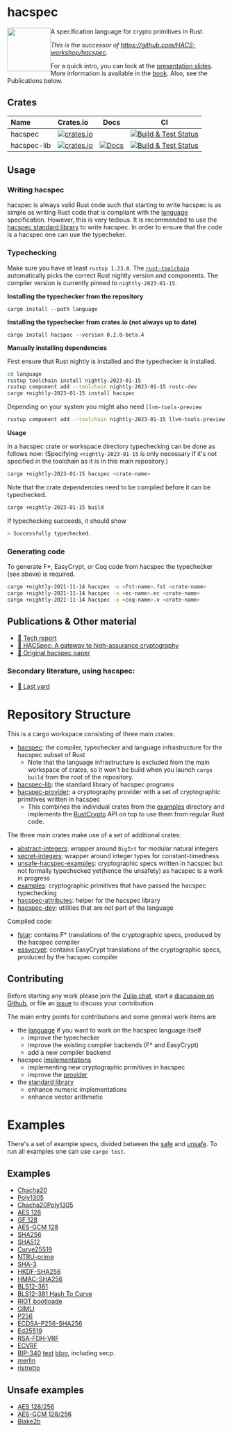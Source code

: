 # hacspec

<img src="https://raw.githubusercontent.com/hacspec/hacspec/master/img/mascot.png" width=100 style="float: left;"> A specification language for crypto primitives in Rust.

_This is the successor of https://github.com/HACS-workshop/hacspec._

For a quick intro, you can look at the [presentation slides](https://github.com/hacspec/hacspec/blob/master/presentation_slides.pdf). 
More information is available in the [book](https://hacspec.github.io/book/index.html).
Also, see the Publications below.

## Crates

| Name             | Crates.io                                                                 |                                                                 Docs                                                                  |                        CI                         |
| :--------------- | :------------------------------------------------------------------------ | :-----------------------------------------------------------------------------------------------------------------------------------: | :-----------------------------------------------: |
| hacspec          | [![crates.io][crate-hacspec]](https://crates.io/crates/hacspec)           |                                           | [![Build & Test Status][build-image]][build-link] |
| hacspec-lib      | [![crates.io][crate-lib]](https://crates.io/crates/hacspec-lib)           |   [![Docs](https://img.shields.io/badge/docs-master-blue.svg?logo=rust)](https://hacspec.github.io/hacspec/hacspec_lib/index.html)    | [![Build & Test Status][build-image]][build-link] |

## Usage

### Writing hacspec

hacspec is always valid Rust code such that starting to write hacspec is as simple as writing Rust code that is compliant with the [language](Language.md) specification.
However, this is very tedious.
It is recommended to use the [hacspec standard library](https://crates.io/crates/hacspec-lib) to write hacspec.
In order to ensure that the code is a hacspec one can use the typecheker.

### Typechecking

Make sure you have at least `rustup 1.23.0`.
The [`rust-toolchain`](./language/rust-toolchain) automatically picks the correct Rust nightly version and components.
The compiler version is currently pinned to `nightly-2023-01-15`.

**Installing the typechecker from the repository**
```
cargo install --path language
```

**Installing the typechecker from crates.io (not always up to date)**
```
cargo install hacspec --version 0.2.0-beta.4
```

**Manually installing dependencies**

First ensure that Rust nightly is installed and the typechecker is installed.

```bash
cd language
rustup toolchain install nightly-2023-01-15
rustup component add --toolchain nightly-2023-01-15 rustc-dev
cargo +nightly-2023-01-15 install hacspec
```

Depending on your system you might also need `llvm-tools-preview`

```bash
rustup component add --toolchain nightly-2023-01-15 llvm-tools-preview
```

**Usage**

In a hacspec crate or workspace directory typechecking can be done as follows now:
(Specifying `+nightly-2023-01-15` is only necessary if it's not specified in the toolchain as it is in this main repository.)

```bash
cargo +nightly-2023-01-15 hacspec <crate-name>
```

Note that the crate dependencies need to be compiled before it can be typechecked.

```bash
cargo +nightly-2023-01-15 build
```

If typechecking succeeds, it should show

```bash
> Successfully typechecked.
```

### Generating code

To generate F\*, EasyCrypt, or Coq code from hacspec the typechecker (see above) is required.

```bash
cargo +nightly-2021-11-14 hacspec -o <fst-name>.fst <crate-name>
cargo +nightly-2021-11-14 hacspec -o <ec-name>.ec <crate-name>
cargo +nightly-2021-11-14 hacspec -o <coq-name>.v <crate-name>
```

## Publications & Other material

* [📕 Tech report](https://hal.inria.fr/hal-03176482)
* [📕 HACSpec: A gateway to high-assurance cryptography](https://github.com/hacspec/hacspec/blob/master/rwc2023-abstract.pdf)
* [📕 Original hacspec paper](https://www.franziskuskiefer.de/publications/hacspec-ssr18-paper.pdf)

### Secondary literature, using hacspec:
* [📕 Last yard](https://eprint.iacr.org/2023/185)

# Repository Structure

This is a cargo workspace consisting of three main crates:

- [hacspec](https://github.com/hacspec/hacspec/blob/master/language/): the compiler, typechecker and language infrastructure for the hacspec subset of Rust
  - Note that the language infrastructure is excluded from the main workspace of crates, so it won't be build when you launch `cargo build` from the root of the repository.
- [hacspec-lib](https://github.com/hacspec/hacspec/blob/master/lib/): the standard library of hacspec programs
- [hacspec-provider](https://github.com/hacspec/hacspec/blob/master/provider/): a cryptography provider with a set of cryptographic primitives written in hacspec
  - This combines the individual crates from the [examples](https://github.com/hacspec/hacspec/blob/master/examples/) directory and implements the [RustCrypto](https://github.com/RustCrypto/traits) API on top to use them from regular Rust code.

The three main crates make use of a set of additional crates:

- [abstract-integers](https://github.com/hacspec/hacspec/blob/master/utils/abstract-integers/): wrapper around `BigInt` for modular natural integers
- [secret-integers](https://github.com/hacspec/hacspec/blob/master/utils/secret-integers/): wrapper around integer types for constant-timedness
- [unsafe-hacspec-examples](https://github.com/hacspec/hacspec/blob/master/examples-unsafe/): cryptographic specs written in hacspec but not formally typechecked yet(hence the unsafety) as hacspec is a work in progress
- [examples](https://github.com/hacspec/hacspec/blob/master/examples/): cryptographic primitives that have passed the hacspec typechecking
- [hacspec-attributes](https://github.com/hacspec/hacspec/blob/master/utils/attributes): helper for the hacspec library
- [hacspec-dev](https://github.com/hacspec/hacspec/blob/master/utils/dev/): utilities that are not part of the language

Compiled code:

- [fstar](https://github.com/hacspec/hacspec/blob/master/fstar/): contains F\* translations of the cryptographic specs, produced by the hacspec compiler
- [easycrypt](https://github.com/hacspec/hacspec/blob/master/easycrypt/): contains EasyCrypt translations of the cryptographic specs, produced by the hacspec compiler

## Contributing

Before starting any work please join the [Zulip chat][chat-link], start a [discussion on Github](https://github.com/hacspec/hacspec/discussions), or file an [issue](https://github.com/hacspec/hacspec/issues) to discuss your contribution.

The main entry points for contributions and some general work items are

- the [language](https://github.com/hacspec/hacspec/blob/master/language/) if you want to work on the hacspec language itself
  - improve the typechecker
  - improve the existing compiler backends (F\* and EasyCrypt)
  - add a new compiler backend
- hacspec [implementations](https://github.com/hacspec/hacspec/blob/master/examples/)
  - implementing new cryptographic primitives in hacspec
  - improve the [provider](https://github.com/hacspec/hacspec/blob/master/provider/)
- the [standard library](https://github.com/hacspec/hacspec/blob/master/lib/)
  - enhance numeric implementations
  - enhance vector arithmetic

# Examples

There's a set of example specs, divided between the [safe](https://github.com/hacspec/hacspec/blob/master/examples/) and [unsafe](https://github.com/hacspec/hacspec/blob/master/examples-unsafe). To run all examples one can use `cargo test`.

## Examples

- [Chacha20](https://github.com/hacspec/hacspec/blob/master/examples/chacha20/src/chacha20.rs)
- [Poly1305](https://github.com/hacspec/hacspec/blob/master/examples/poly1305/src/poly1305.rs)
- [Chacha20Poly1305](https://github.com/hacspec/hacspec/blob/master/examples/chacha20poly1305/src/chacha20poly1305.rs)
- [AES 128](https://github.com/hacspec/hacspec/blob/master/examples/aes/src/aes.rs)
- [GF 128](https://github.com/hacspec/hacspec/blob/master/examples/gf128/src/gf128.rs)
- [AES-GCM 128](https://github.com/hacspec/hacspec/blob/master/examples/aes128-gcm/src/aes128-gcm.rs)
- [SHA256](https://github.com/hacspec/hacspec/blob/master/examples/sha256/src/sha256.rs)
- [SHA512](https://github.com/hacspec/hacspec/blob/master/examples/sha512/src/sha512.rs)
- [Curve25519](https://github.com/hacspec/hacspec/blob/master/examples/curve25519/src/curve25519.rs)
- [NTRU-prime](https://github.com/hacspec/hacspec/blob/master/examples/hacspec-ntru-prime/src/ntru-prime.rs)
- [SHA-3](https://github.com/hacspec/hacspec/blob/master/examples/sha3/src/sha3.rs)
- [HKDF-SHA256](https://github.com/hacspec/hacspec/blob/master/examples/hkdf/src/hkdf.rs)
- [HMAC-SHA256](https://github.com/hacspec/hacspec/blob/master/examples/hmac/src/hmac.rs)
- [BLS12-381](https://github.com/hacspec/hacspec/blob/master/examples/bls12-381/src/bls12-381.rs)
- [BLS12-381 Hash To Curve](https://github.com/hacspec/hacspec/blob/master/examples/bls12-381-hash/src/bls12-381-hash.rs)
- [RIOT bootloade](https://github.com/hacspec/hacspec/blob/master/examples/riot-bootloader/src/lib.rs)
- [GIMLI](https://github.com/hacspec/hacspec/blob/master/examples/gimli/src/gimli.rs)
- [P256](https://github.com/hacspec/hacspec/blob/master/examples/p256/src/p256.rs)
- [ECDSA-P256-SHA256](https://github.com/hacspec/hacspec/blob/master/examples/ecdsa-p256-sha256/src/ecdsa.rs)
- [Ed25519](https://github.com/hacspec/hacspec/blob/master/examples/ed25519/src/ed25519.rs)
- [RSA-FDH-VRF](https://github.com/hacspec/hacspec/blob/master/examples/rsa-fdh-vrf/src/rsa-fdh-vrf.rs)
- [ECVRF](https://github.com/hacspec/hacspec/blob/master/examples/rsa-fdh-vrf/src/edwards25519-ecvrf.rs)
- [BIP-340](https://github.com/hacspec/hacspec/blob/master/examples/bip-340/src/bip-340.rs) [text](https://github.com/bitcoin/bips/blob/master/bip-0340.mediawiki) [blog](https://blog.blockstream.com/half-aggregation-of-bip-340-signatures/), including secp.
- [merlin](https://github.com/hacspec/hacspec/blob/master/examples/merlin)
- [ristretto](https://github.com/hacspec/hacspec/blob/master/examples/ristretto)

## Unsafe examples

- [AES 128/256](https://github.com/hacspec/hacspec/blob/master/examples-unsafe/src/aes_gcm/aes.rs)
- [AES-GCM 128/256](https://github.com/hacspec/hacspec/blob/master/examples-unsafe/src/aes_gcm/aesgcm.rs)
- [Blake2b](https://github.com/hacspec/hacspec/blob/master/examples-unsafe/src/blake2/blake2b.rs)

[//]: # "badges"
[crate-outdated-image]: https://img.shields.io/badge/crate-outdated-red.svg?logo=rust
[crate-hacspec]: https://img.shields.io/crates/v/hacspec.svg?logo=rust
[crate-lib]: https://img.shields.io/crates/v/hacspec-lib.svg?logo=rust
[crate-provider]: https://img.shields.io/crates/v/hacspec-provider.svg?logo=rust
[docs-master-image]: https://img.shields.io/badge/docs-master-blue.svg?logo=rust
[docs-master-link]: https://hacspec.github.io/hacspec/hacspec_lib/index.html
[docs-image]: https://docs.rs/hacspec/badge.svg?logo=rust
[docs-link]: https://docs.rs/hacspec/
[license-image]: https://img.shields.io/badge/license-Apache2.0/MIT-blue.svg
[build-image]: https://github.com/hacspec/hacspec/workflows/Build%20&%20Test/badge.svg?branch=master&event=push
[build-link]: https://github.com/hacspec/hacspec/actions?query=workflow%3A%22Build+%26+Test%22
[deploy-docs-image]: https://github.com/hacspec/hacspec/workflows/Deploy%20Docs/badge.svg?branch=master&event=push
[deploy-docs-link]: https://github.com/hacspec/hacspec/actions?query=workflow%3A%22Deploy+Docs%22
[chat-image]: https://img.shields.io/badge/zulip-join_chat-blue.svg?style=social&logo=zulip&color=fedcba
[chat-link]: https://hacspec.zulipchat.com
